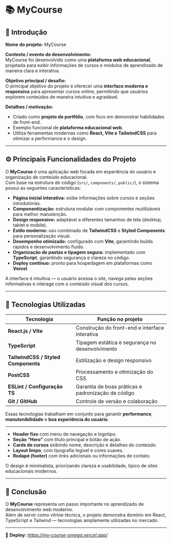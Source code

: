 # 📚 MyCourse

## 🧩 Introdução

**Nome do projeto:** MyCourse  

**Contexto / evento de desenvolvimento:**  
MyCourse foi desenvolvido como uma **plataforma web educacional**, projetada para exibir informações de cursos e módulos de aprendizado de maneira clara e interativa.  

**Objetivo principal / desafio:**  
O principal objetivo do projeto é oferecer uma **interface moderna e responsiva** para apresentar cursos online, permitindo que usuários explorem conteúdos de maneira intuitiva e agradável.  

**Detalhes / motivação:**  
- Criado como **projeto de portfólio**, com foco em demonstrar habilidades de front-end.  
- Exemplo funcional de **plataforma educacional web**.  
- Utiliza ferramentas modernas como **React, Vite e TailwindCSS** para otimizar a performance e o design.  

---

## ⚙️ Principais Funcionalidades do Projeto

O **MyCourse** é uma aplicação web focada em experiência do usuário e organização de conteúdo educacional.  
Com base na estrutura de código (`src/`, `components/`, `public/`), o sistema possui as seguintes características:

- **Página inicial interativa:** exibe informações sobre cursos e seções introdutórias.  
- **Componentização:** estrutura modular com componentes reutilizáveis para melhor manutenção.  
- **Design responsivo:** adaptável a diferentes tamanhos de tela (desktop, tablet e mobile).  
- **Estilo moderno:** uso combinado de **TailwindCSS** e **Styled Components** para personalização visual.  
- **Desempenho otimizado:** configurado com **Vite**, garantindo builds rápidos e desenvolvimento fluido.  
- **Organização de pastas e tipagem segura:** implementado com **TypeScript**, garantindo segurança e clareza no código.  
- **Deploy contínuo:** pronto para hospedagem em plataformas como **Vercel**.  

A interface é intuitiva — o usuário acessa o site, navega pelas seções informativas e interage com o conteúdo visual dos cursos.  

---

## 🧠 Tecnologias Utilizadas

| Tecnologia | Função no projeto |
|-------------|------------------|
| **React.js / Vite** | Construção do front-end e interface interativa |
| **TypeScript** | Tipagem estática e segurança no desenvolvimento |
| **TailwindCSS / Styled Components** | Estilização e design responsivo |
| **PostCSS** | Processamento e otimização do CSS |
| **ESLint / Configuração TS** | Garantia de boas práticas e padronização de código |
| **Git / GitHub** | Controle de versão e colaboração |

Essas tecnologias trabalham em conjunto para garantir **performance**, **manutenibilidade** e **boa experiência do usuário**.

---

- **Header fixo** com menu de navegação e logotipo.  
- **Seção “Hero”** com título principal e botão de ação.  
- **Cards de cursos** exibindo nome, descrição e detalhes do conteúdo.  
- **Layout limpo**, com tipografia legível e cores suaves.  
- **Rodapé (footer)** com links adicionais ou informações de contato.  

O design é minimalista, priorizando clareza e usabilidade, típico de sites educacionais modernos.

---


## 🏁 Conclusão

O **MyCourse** representa um passo importante no aprendizado de desenvolvimento web moderno.  
Além de servir como vitrine técnica, o projeto demonstra domínio em React, TypeScript e Tailwind — tecnologias amplamente utilizadas no mercado.  

---

🚀 **Deploy:** *https://my-course-omega.vercel.app/*
